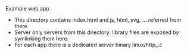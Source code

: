 Example web app
- This directory contains index.html and js, html, svg, ... referred from there
- Server only servers from this directory: library files are exposed by symlinking them here.
- For each app there is a dedicated server binary linux/http_<NAME>.c
